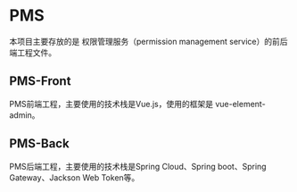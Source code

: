 # PMS

本项目主要存放的是 权限管理服务（permission management service）的前后端工程文件。

## PMS-Front

PMS前端工程，主要使用的技术栈是Vue.js，使用的框架是 vue-element-admin。

## PMS-Back

PMS后端工程，主要使用的技术栈是Spring Cloud、Spring boot、Spring Gateway、Jackson Web Token等。
